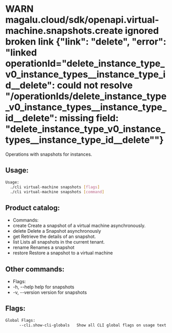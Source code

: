 # WARN	magalu.cloud/sdk/openapi.virtual-machine.snapshots.create	ignored broken link	{"link": "delete", "error": "linked operationId=\"delete_instance_type_v0_instance_types__instance_type_id__delete\": could not resolve \"/operationIds/delete_instance_type_v0_instance_types__instance_type_id__delete\": missing field: \"delete_instance_type_v0_instance_types__instance_type_id__delete\""}
Operations with snapshots for instances.

## Usage:
```bash
Usage:
  ./cli virtual-machine snapshots [flags]
  ./cli virtual-machine snapshots [command]
```

## Product catalog:
- Commands:
- create      Create a snapshot of a virtual machine asynchronously.
- delete      Delete a Snapshot asynchronously
- get         Retrieve the details of an snapshot.
- list        Lists all snapshots in the current tenant.
- rename      Renames a snapshot
- restore     Restore a snapshot to a virtual machine

## Other commands:
- Flags:
- -h, --help      help for snapshots
- -v, --version   version for snapshots

## Flags:
```bash
Global Flags:
      --cli.show-cli-globals   Show all CLI global flags on usage text
```


